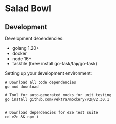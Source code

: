 # Salad Bowl


## Development
Development dependencies:
- golang 1.20+
- docker
- node 16+
- taskfile (brew install go-task/tap/go-task)

Setting up your development environment:
```
# Download all code dependencies
go mod download

# Tool for auto-generated mocks for unit testing
go install github.com/vektra/mockery/v2@v2.30.1


# Download dependencies for e2e test suite
cd e2e && npm i
```